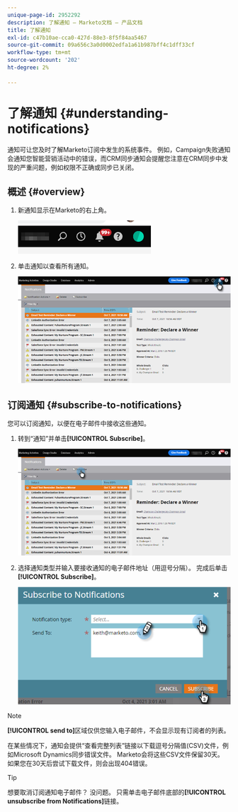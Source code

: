 ```yaml
---
unique-page-id: 2952292
description: 了解通知 — Marketo文档 — 产品文档
title: 了解通知
exl-id: c47b10ae-cca0-427d-88e3-8f5f84aa5467
source-git-commit: 09a656c3a0d0002edfa1a61b987bff4c1dff33cf
workflow-type: tm+mt
source-wordcount: '202'
ht-degree: 2%

---
```


# 了解通知 {#understanding-notifications}

通知可让您及时了解Marketo订阅中发生的系统事件。 例如，Campaign失败通知会通知您智能营销活动中的错误，而CRM同步通知会提醒您注意在CRM同步中发现的严重问题，例如权限不正确或同步已关闭。

## 概述 {#overview}

1. 新通知显示在Marketo的右上角。

   ![](assets/understanding-notifications-1.png)

1. 单击通知以查看所有通知。

   ![](assets/understanding-notifications-2.png)

## 订阅通知 {#subscribe-to-notifications}

您可以订阅通知，以便在电子邮件中接收这些通知。

1. 转到“通知”并单击&#x200B;**[!UICONTROL Subscribe]**。

   ![](assets/understanding-notifications-3.png)

1. 选择通知类型并输入要接收通知的电子邮件地址（用逗号分隔）。 完成后单击&#x200B;**[!UICONTROL Subscribe]**。

   ![](assets/understanding-notifications-4.png)

>[!NOTE]
>
>**[!UICONTROL send to]**&#x200B;区域仅供您输入电子邮件，不会显示现有订阅者的列表。

在某些情况下，通知会提供“查看完整列表”链接以下载逗号分隔值(CSV)文件，例如Microsoft Dynamics同步错误文件。 Marketo会将这些CSV文件保留30天。 如果您在30天后尝试下载文件，则会出现404错误。

>[!TIP]
>
>想要取消订阅通知电子邮件？ 没问题。 只需单击电子邮件底部的&#x200B;**[!UICONTROL unsubscribe from Notifications]**&#x200B;链接。
